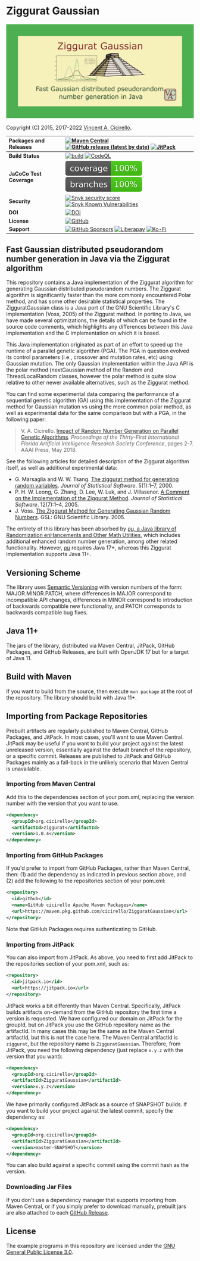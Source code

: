# Ziggurat Gaussian

[<img alt="Ziggurat Gaussian - Fast Gaussian distributed pseudorandom number generation in Java via the Ziggurat algorithm" 
     src="https://raw.githubusercontent.com/cicirello/ZigguratGaussian/master/images/ziggurat-gaussian.png" width="640">](#ziggurat-gaussian)

Copyright (C) 2015, 2017-2022 [Vincent A. Cicirello](https://www.cicirello.org/).

| __Packages and Releases__ | [![Maven Central](https://img.shields.io/maven-central/v/org.cicirello/ziggurat.svg?label=Maven%20Central&logo=apachemaven)](https://search.maven.org/artifact/org.cicirello/ziggurat) [![GitHub release (latest by date)](https://img.shields.io/github/v/release/cicirello/ZigguratGaussian?logo=GitHub)](https://github.com/cicirello/ZigguratGaussian/releases) [![JitPack](https://jitpack.io/v/org.cicirello/ZigguratGaussian.svg)](https://jitpack.io/#org.cicirello/ZigguratGaussian) |
| :--- | :--- |
| __Build Status__ | [![build](https://github.com/cicirello/ZigguratGaussian/workflows/build/badge.svg)](https://github.com/cicirello/ZigguratGaussian/actions/workflows/build.yml) [![CodeQL](https://github.com/cicirello/ZigguratGaussian/actions/workflows/codeql-analysis.yml/badge.svg)](https://github.com/cicirello/ZigguratGaussian/actions/workflows/codeql-analysis.yml) |
| __JaCoCo Test Coverage__ | [![coverage](https://raw.githubusercontent.com/cicirello/ZigguratGaussian/badges/jacoco.svg)](https://github.com/cicirello/ZigguratGaussian/actions/workflows/build.yml) [![branches coverage](https://raw.githubusercontent.com/cicirello/ZigguratGaussian/badges/branches.svg)](https://github.com/cicirello/ZigguratGaussian/actions/workflows/build.yml)  |
| __Security__ | [![Snyk security score](https://snyk-widget.herokuapp.com/badge/mvn/org.cicirello/ziggurat/badge.svg)](https://snyk.io/vuln/maven%3Aorg.cicirello%3Aziggurat) [![Snyk Known Vulnerabilities](https://snyk.io/test/github/cicirello/ZigguratGaussian/badge.svg)](https://snyk.io/test/github/cicirello/ZigguratGaussian) |
| __DOI__ | [![DOI](https://zenodo.org/badge/201526811.svg)](https://zenodo.org/badge/latestdoi/201526811) |
| __License__ | [![GitHub](https://img.shields.io/github/license/cicirello/ZigguratGaussian)](https://github.com/cicirello/ZigguratGaussian/blob/master/LICENSE) |
| __Support__ | [![GitHub Sponsors](https://img.shields.io/badge/sponsor-30363D?logo=GitHub-Sponsors&logoColor=#EA4AAA)](https://github.com/sponsors/cicirello) [![Liberapay](https://img.shields.io/badge/Liberapay-F6C915?logo=liberapay&logoColor=black)](https://liberapay.com/cicirello) [![Ko-Fi](https://img.shields.io/badge/Ko--fi-F16061?logo=ko-fi&logoColor=white)](https://ko-fi.com/cicirello) |

## Fast Gaussian distributed pseudorandom number generation in Java via the Ziggurat algorithm

This repository contains a Java implementation of the Ziggurat 
algorithm for generating Gaussian distributed pseudorandom numbers.
The Ziggurat algorithm is significantly faster than the more commonly encountered
Polar method, and has some other desirable statistical properties.
The ZigguratGaussian class is a Java port of the GNU Scientific 
Library's C implementation (Voss, 2005) of the Ziggurat method.
In porting to Java, we have made several optimizations, the details of
which can be found in the source code comments, which highlights any
differences between this Java implementation and the 
C implementation on which it is based.

This Java implementation originated as part of an effort to speed
up the runtime of a parallel genetic algorithm (PGA).  The PGA in
question evolved its control parameters (i.e., crossover and mutation rates,
etc) using Gaussian mutation.  The only Gaussian implementation within the
Java API is the polar method (nextGaussian method of the Random and
ThreadLocalRandom classes, however the polar method is quite slow
relative to other newer available alternatives, such as the Ziggurat method.

You can find some experimental data comparing the performance of a sequential
genetic algorithm (GA) using this implementation of the Ziggurat method for
Gaussian mutation vs using the more common polar method, as well as experimental data
for the same comparison but with a PGA, in the following paper:

> V. A. Cicirello. [Impact of Random Number Generation on Parallel Genetic Algorithms](https://www.cicirello.org/publications/cicirello2018flairs.html). *Proceedings of the Thirty-First International Florida Artificial Intelligence Research Society Conference*, pages 2-7. AAAI Press, May 2018.  

See the following articles for detailed description of the Ziggurat algorithm itself, as well as
additional experimental data:
* G. Marsaglia and W. W. Tsang. [The ziggurat method for generating random variables](http://www.jstatsoft.org/v05/i08/).  *Journal of Statistical Software*. 5(1):1–7, 2000. 
* P. H. W. Leong, G. Zhang, D. Lee, W. Luk, and J. Villasenor. [A Comment on the Implementation of the Ziggurat Method](https://www.jstatsoft.org/article/view/v012i07). *Journal of Statistical Software*. 12(7):1–4, 2005. 
* J. Voss. [The Ziggurat Method for Generating Gaussian Random Numbers](http://www.seehuhn.de/pages/ziggurat). GSL: GNU Scientific Library. 2005. 

The entirety of this library has been absorbed 
by [&rho;&mu;, a Java library of Randomization enHancements and Other Math Utilities](https://github.com/cicirello/rho-mu), which
includes additional enhanced random number generation, among other related functionality. However, [&rho;&mu;](https://rho-mu.cicirello.org/)
requires Java 17+, whereas this Ziggurat implementation supports Java 11+.

## Versioning Scheme

The library uses [Semantic Versioning](https://semver.org/) with 
version numbers of the form: MAJOR.MINOR.PATCH, where differences 
in MAJOR correspond to incompatible API changes, differences in MINOR 
correspond to introduction of backwards compatible new functionality, 
and PATCH corresponds to backwards compatible bug fixes.

## Java 11+

The jars of the library, distributed via Maven Central, JitPack, GitHub Packages, and GitHub Releases, are 
built with OpenJDK 17 but for a target of Java 11.   

## Build with Maven

If you want to build from the source, then execute `mvn package` at the root
of the repository. The library should build with Java 11+.

## Importing from Package Repositories

Prebuilt artifacts are regularly published to Maven Central, GitHub Packages, and JitPack. In most
cases, you'll want to use Maven Central. JitPack may be useful if you want to build your project against
the latest unreleased version, essentially against the default branch of the repository, or a specific commit.
Releases are published to JitPack and GitHub Packages mainly as a fall-back in the unlikely scenario that
Maven Central is unavailable.

### Importing from Maven Central

Add this to the dependencies section of your pom.xml, replacing 
the version number with the version that you want to use.

```XML
<dependency>
  <groupId>org.cicirello</groupId>
  <artifactId>ziggurat</artifactId>
  <version>1.0.4</version>
</dependency>
```

### Importing from GitHub Packages

If you'd prefer to import from GitHub Packages, rather than Maven Central, 
then: (1) add the dependency as indicated in previous section above, and (2) add 
the following to the repositories section of your pom.xml:

```XML
<repository>
  <id>github</id>
  <name>GitHub cicirello Apache Maven Packages</name>
  <url>https://maven.pkg.github.com/cicirello/ZigguratGaussian</url>
</repository>
```

Note that GitHub Packages requires authenticating to GitHub.

### Importing from JitPack

You can also import from JitPack. As above, you need to first add JitPack to
the repositories section of your pom.xml, such as:

```XML
<repository>
  <id>jitpack.io</id>
  <url>https://jitpack.io</url>
</repository>
```

JitPack works a bit differently than Maven Central. Specifically, JitPack builds
artifacts on-demand from the GitHub repository the first time a version is requested. We have
configured our domain on JitPack for the groupId, but on JitPack you use the GitHub repository
name as the artifactId. In many cases this may be the same as the Maven Central artifactId, but 
this is not the case here. The Maven Central artifactId is `ziggurat`, but the repository name
is `ZigguratGaussian`. Therefore, from JitPack, you need the following dependency 
(just replace `x.y.z` with the version that you want):

```XML
<dependency>
  <groupId>org.cicirello</groupId>
  <artifactId>ZigguratGaussian</artifactId>
  <version>x.y.z</version>
</dependency>
```

We have primarily configured JitPack as a source of SNAPSHOT builds. If you want to build
your project against the latest commit, specify the dependency as:

```XML
<dependency>
  <groupId>org.cicirello</groupId>
  <artifactId>ZigguratGaussian</artifactId>
  <version>master-SNAPSHOT</version>
</dependency>
```

You can also build against a specific commit using the commit hash as the version.

### Downloading Jar Files

If you don't use a dependency manager that supports importing from Maven Central,
or if you simply prefer to download manually, prebuilt jars are also attached to 
each [GitHub Release](https://github.com/cicirello/ZigguratGaussian/releases).

## License

The example programs in this repository are licensed under 
the [GNU General Public License 3.0](https://www.gnu.org/licenses/gpl-3.0.en.html).
